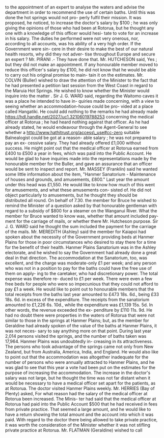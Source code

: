 to the appointment of an expert to analyse the waters and advise the department in order to recommend the use of certain baths. Until this was done the hot springs would not pro- perly fulfil their mission. It was proposed, he noticed, to increase the doctor's salary by $100 ; he was only giving the opinions of those who had been at Rotorua, but he thought any one with a knowledge of this officer would hesi- tate to vote for an increase in his salary. The duties he performed were not very onerous, nor, according to all accounts, was his ability of a very high order. If the Government were sin- cere in their desire to make the best of our natural health resorts, why did they not adver- tise throughout Europe and secure an expert ? Mr. PIRANI .- They have done that. Mr. HUTCHESON said, Yes ; but they did not make an appointment. If any honourable member moved to reduce this officer's salary by £100, he did not know that he would be able to carry out his original promise to main- tain it on the estimates. Mr. COLVIN (Buller) wished to draw the attention of the Minister to the fact that he had presented a petition last session from the West Coast in regard to the Maruia Hot Springs. He wished to know whether the Minister would inquire into the matter . Sir J. G. WARD said, regarding the Waitomo caves it was a place he intended to have in- quiries made concerning, with a view to seeing whether an accommodation-house could be pro- vided at a place called Hangatiki. He could add nothing to the remarks he had already made https://hdl.handle.net/2027/uc1.32106019788253 concerning the medical officer at Rotorua ; he had heard nothing against that officer. As he had already stated, he would endeavour through the Agent-General to see whether a http://www.hathitrust.org/access\_use#cc-zero suitable Balnealogist could be got at a reason- able salary ; he was not prepared to pay an ex- cessive salary. They had already offered £1,000 without success. He might point out that the medical officer at Rotorua earned from £400 to £500 a year in fees, which was paid into the Public Account. He would be glad to have inquiries made into the representations made by the honourable member for the Buller, and gave an assurance that an officer would be sent to inspect and report. Mr. MASSEY (Franklin) said he wanted some little information about the item, "Hanmer Sanatorium - Maintenance of houses and grounds, and amusements, £800." Last year the amount under this head was £1,550. He would like to know how much of this went for amusements, and what these amusements con- sisted of. He did not object particularly to amusements, but he thought they should be distributed all round. On behalf of 7.30. the member for Bruce he wished to remind the Minister of a question asked by that honourable gentleman with regard to a subsidy of $800 for a steamer on the Wanganui River. What the member for Bruce wanted to know was, whether that amount included pay- ment for the carriage of mails, or whether there Mr. Hutcheson purpose. Sir J. G. WARD said he thought the sum included the payment for the carriage of the mails. Mr. MEREDITH (Ashley) said the member for Kaiapoi had spoken about the necessity of the Government providing beds at Hanmer Plains for those in poor circumstances who desired to stay there for a time for the benefit of their health. Hanmer Plains Sanatorium was in the Ashley electorate, and he wished to say the Government had already done a great deal in that direction. The accommodation at the Sanatorium, too, was excellent, and the charge was moderate-only £1 per week; and any person who was not in a position to pay for the baths could have the free use of them on apply- ing to the caretaker, who had discretionary power. The total expense was therefore re- duced to £1 per week. There were even a few free beds for people who were so impecunious that they could not afford to pay £1 a week. He would like to point out to honourable members that the total receipts from the baths last year amounted to £473 18s. 6d., being £33 18s. 6d. in excess of the expenditure. The receipts from the sanatorium amounted to £1,226 6s. 10d., while the expenditure was £1,139 15s. 5d. In other words, the revenue exceeded the ex- penditure by £110 11s. 9d. He had no doubt there were properties in the waters of Rotorua that were not similar to those in the springs at Hanmer Plains; but, as the member for Geraldine had already spoken of the value of the baths at Hanmer Plains, it was not neces- sary to say anything more on that point. During last year 2,014 persons visited the springs, and the number of baths taken was 17,964. Hanmer Plains was undoubtedly in- creasing in its attractiveness. The persons who took advantage of the springs came not only from New Zealand, but from Australia, America, India, and England. He would also like to point out that the accommodation was altogether inadequate for the number of persons who were annually attracted to Hanmer Plains, and he was glad to see that this year a vote had been put on the estimates for the purpose of increasing the accommodation. The increase in the doctor's salary was not large, but he thought the time was not far distant when it would be necessary to have a medical officer set apart for the patients, as at Rotorua. The doctor visited Hanmer Plains weekly. Mr. HERRIES (Bay of Plenty) asked, For what reason had the salary of the medical officer at Rotorua been increased. The Minis- ter had said that the medical officer at Rotorua had paid into the Public Account $500 that he had received in fees from private practice. That seemed a large amount, and he would like to have a return showing the total amount and the account into which it was paid. With regard to the doctor there being allowed to take private practice, it was worth the consideration of the Minister whether it was not stifling private practice at Rotorua. Mr. FLATMAN (Geraldine) wished to call 